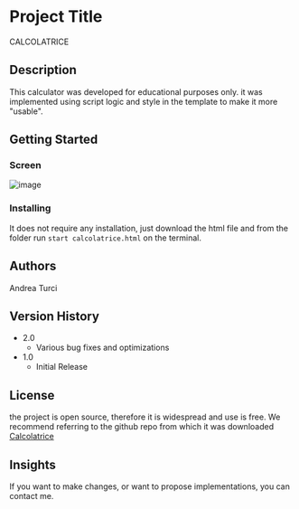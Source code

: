 
# Project Title

CALCOLATRICE

## Description

This calculator was developed for educational purposes only. it was implemented using script logic and style in the template to make it more "usable".

## Getting Started

### Screen

![image](https://github.com/Andretu/calcolatrice/assets/37829971/5b57b5d0-82d6-4c94-8d77-6026e69e7082)

### Installing

It does not require any installation, just download the html file and from the folder run `start calcolatrice.html` on the terminal.

## Authors

Andrea Turci

## Version History

* 2.0
    * Various bug fixes and optimizations
* 1.0
    * Initial Release

## License

the project is open source, therefore it is widespread and use is free. We recommend referring to the github repo from which it was downloaded [Calcolatrice](https://github.com/Andretu/calcolatrice)

## Insights

If you want to make changes, or want to propose implementations, you can contact me.
